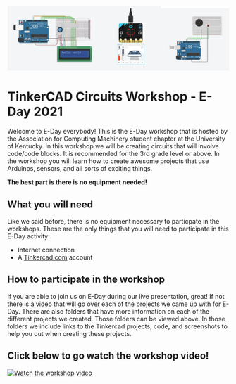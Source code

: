 ![](https://github.com/npsantini/ACM-E-Day-2021/blob/main/projects.jpg)

# TinkerCAD Circuits Workshop - E-Day 2021
Welcome to E-Day everybody! This is the E-Day workshop that is hosted by the Association for Computing Machinery student chapter at the University of Kentucky. In this workshop we will be creating circuits that will involve code/code blocks. It is recommended for the 3rd grade level or above. In the workshop you will learn how to create awesome projects that use Arduinos, sensors, and all sorts of exciting things.

__The best part is there is no equipment needed!__

## What you will need
Like we said before, there is no equipment necessary to particpate in the workshops. These are the only things that you will need to participate in this E-Day activity:
* Internet connection
* A [Tinkercad.com](https://www.tinkercad.com/) account

## How to participate in the workshop
If you are able to join us on E-Day during our live presentation, great! If not there is a video that will go over each of the projects we came up with for E-Day. There are also folders that have more information on each of the different projects we created. Those folders can be viewed above. In those folders we include links to the Tinkercad projects, code, and screenshots to help you out when creating these projects.

## Click below to go watch the workshop video!
[![Watch the workshop video](https://img.youtube.com/vi/r_cq7CrljoM/0.jpg)](https://www.youtube.com/watch?v=r_cq7CrljoM)
